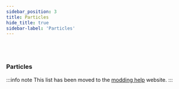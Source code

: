 ```yaml
---
sidebar_position: 3
title: Particles
hide_title: true
sidebar-label: 'Particles'
---
```


<br></br>

### Particles

:::info note
This list has been moved to the [modding help](https://scrapmechanictools.com/modding_help/Lists/Particles) website.
:::





